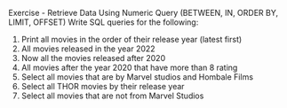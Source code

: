 Exercise - Retrieve Data Using Numeric Query (BETWEEN, IN, ORDER BY, LIMIT, OFFSET)
Write SQL queries for the following:

1. Print all movies in the order of their release year (latest first)
2. All movies released in the year 2022
3. Now all the movies released after 2020
4. All movies after the year 2020 that have more than 8 rating
5. Select all movies that are by Marvel studios and Hombale Films
6. Select all THOR movies by their release year
7. Select all movies that are not from Marvel Studios
